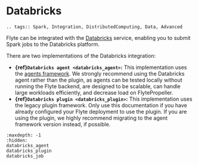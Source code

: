 # Databricks

```{eval-rst}
.. tags:: Spark, Integration, DistributedComputing, Data, Advanced
```

Flyte can be integrated with the [Databricks](https://www.databricks.com/) service,
enabling you to submit Spark jobs to the Databricks platform.

There are two implementations of the Databricks integration:

* **{ref}`Databricks agent <databricks_agent>`:** This implementation uses the [agents framework](https://docs.flyte.org/en/latest/flyte_agents/index.html). We strongly recommend using the Databricks agent rather than the plugin, as agents can be tested locally without running the Flyte backend, are designed to be scalable, can handle large workloads efficiently, and decrease load on FlytePropeller.
* **{ref}`Databricks plugin <databricks_plugin>`:** This implementation uses the legacy plugin framework. Only use this documentation if you have already configured your Flyte deployment to use the plugin. If you are using the plugin, we highly recommend migrating to the agent framework version instead, if possible.

```{toctree}
:maxdepth: -1
:hidden:
databricks_agent
databricks_plugin
databricks_job
```
